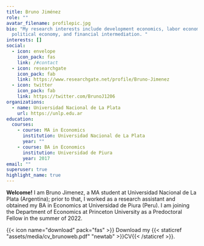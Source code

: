 ```yaml
---
title: Bruno Jiménez
role: ""
avatar_filename: profilepic.jpg
bio: "My research interests include development economics, labor economics,
  political economy, and financial intermediation. "
interests: []
social:
  - icon: envelope
    icon_pack: fas
    link: /#contact
  - icon: researchgate
    icon_pack: fab
    link: https://www.researchgate.net/profile/Bruno-Jimenez
  - icon: twitter
    icon_pack: fab
    link: https://twitter.com/BrunoJ1206
organizations:
  - name: Universidad Nacional de La Plata
    url: https://unlp.edu.ar
education:
  courses:
    - course: MA in Economics
      institution: Universidad Nacional de La Plata
      year: ""
    - course: BA in Economics
      institution: Universidad de Piura
      year: 2017
email: ""
superuser: true
highlight_name: true
---
```

**Welcome!** I am Bruno Jimenez, a MA student at Universidad Nacional de La Plata (Argentina); prior to that, I worked as a research assistant and obtained my BA in Economics at Universidad de Piura (Peru). I am joining the Department of Economics at Princeton University as a Predoctoral Fellow in the summer of 2022. 

{{< icon name="download" pack="fas" >}} Download my {{< staticref "assets/media/cv_brunoweb.pdf" "newtab" >}}CV{{< /staticref >}}.